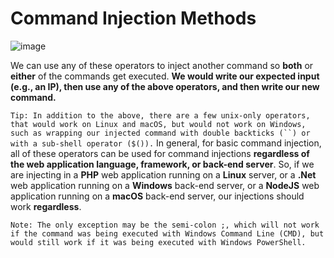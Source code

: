 # Command Injection Methods

![image](https://github.com/offensivecyber03/htbacademy/assets/71892943/ccfe7d9d-e002-40d8-a1d4-885f8acf609b)

We can use any of these operators to inject another command so **both** or **either** of the commands get executed. **We would write our expected input (e.g., an IP), then use any of the above operators, and then write our new command.**

`
Tip: In addition to the above, there are a few unix-only operators, that would work on Linux and macOS, but would not work on Windows, such as wrapping our injected command with double backticks (``) or with a sub-shell operator ($()).
`
In general, for basic command injection, all of these operators can be used for command injections **regardless of the web application language, framework, or back-end server**. So, if we are injecting in a **PHP** web application running on a **Linux** server, or a **.Net** web application running on a **Windows** back-end server, or a **NodeJS** web application running on a **macOS** back-end server, our injections should work **regardless**.

`Note: The only exception may be the semi-colon ;, which will not work if the command was being executed with Windows Command Line (CMD), but would still work if it was being executed with Windows PowerShell.`

